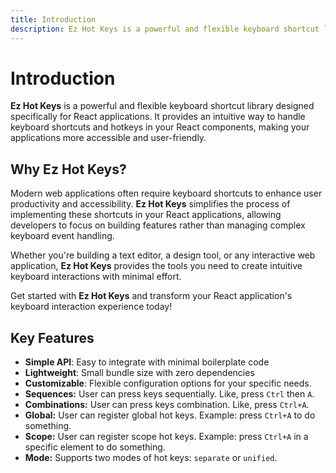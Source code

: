 ```yaml
---
title: Introduction
description: Ez Hot Keys is a powerful and flexible keyboard shortcut library designed specifically for React applications. It provides an intuitive way to handle keyboard shortcuts and hotkeys in your React components, making your applications more accessible and user-friendly.
---
```


# Introduction

**Ez Hot Keys** is a powerful and flexible keyboard shortcut library designed specifically for React applications. It provides an intuitive way to handle keyboard shortcuts and hotkeys in your React components, making your applications more accessible and user-friendly.

## Why Ez Hot Keys?

Modern web applications often require keyboard shortcuts to enhance user productivity and accessibility. **Ez Hot Keys** simplifies the process of implementing these shortcuts in your React applications, allowing developers to focus on building features rather than managing complex keyboard event handling.

Whether you're building a text editor, a design tool, or any interactive web application, **Ez Hot Keys** provides the tools you need to create intuitive keyboard interactions with minimal effort.

Get started with **Ez Hot Keys** and transform your React application's keyboard interaction experience today!

## Key Features

- **Simple API**: Easy to integrate with minimal boilerplate code
- **Lightweight**: Small bundle size with zero dependencies
- **Customizable**: Flexible configuration options for your specific needs.
- **Sequences:** User can press keys sequentially. Like, press `Ctrl` then `A`.
- **Combinations:** User can press keys combination. Like, press `Ctrl+A`.
- **Global:** User can register global hot keys. Example: press `Ctrl+A` to do something.
- **Scope:** User can register scope hot keys. Example: press `Ctrl+A` in a specific element to do something.
- **Mode:** Supports two modes of hot keys: `separate` or `unified`.
